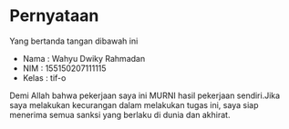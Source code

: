 # Pernyataan

Yang bertanda tangan dibawah ini

* Nama : Wahyu Dwiky Rahmadan
* NIM : 155150207111115
* Kelas : tif-o

Demi Allah bahwa pekerjaan saya ini MURNI hasil pekerjaan sendiri.Jika saya melakukan kecurangan dalam melakukan tugas ini, saya siap menerima semua sanksi yang berlaku di dunia dan akhirat.